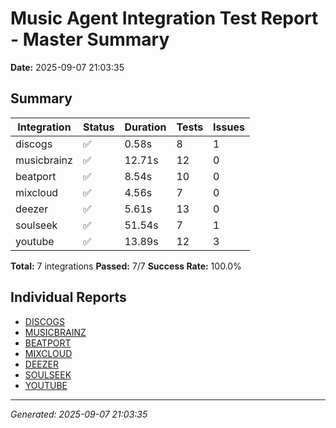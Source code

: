 # Music Agent Integration Test Report - Master Summary

**Date:** 2025-09-07 21:03:35

## Summary

| Integration | Status | Duration | Tests | Issues |
|------------|--------|----------|-------|--------|
| discogs | ✅ | 0.58s | 8 | 1 |
| musicbrainz | ✅ | 12.71s | 12 | 0 |
| beatport | ✅ | 8.54s | 10 | 0 |
| mixcloud | ✅ | 4.56s | 7 | 0 |
| deezer | ✅ | 5.61s | 13 | 0 |
| soulseek | ✅ | 51.54s | 7 | 1 |
| youtube | ✅ | 13.89s | 12 | 3 |

**Total:** 7 integrations
**Passed:** 7/7
**Success Rate:** 100.0%

## Individual Reports

- [DISCOGS](test_results_discogs.md)
- [MUSICBRAINZ](test_results_musicbrainz.md)
- [BEATPORT](test_results_beatport.md)
- [MIXCLOUD](test_results_mixcloud.md)
- [DEEZER](test_results_deezer.md)
- [SOULSEEK](test_results_soulseek.md)
- [YOUTUBE](test_results_youtube.md)

---
*Generated: 2025-09-07 21:03:35*

